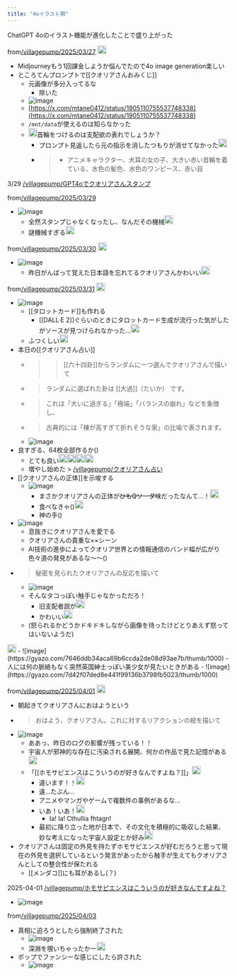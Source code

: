 ```yaml
---
title: "4oイラスト期"
---
```


ChatGPT 4oのイラスト機能が進化したことで盛り上がった

from[/villagepump/2025/03/27](https://scrapbox.io/villagepump/2025/03/27)
<img src='https://scrapbox.io/api/pages/villagepump/mtane0412/icon' alt='/villagepump/mtane0412.icon' height="19.5"/>
- Midjourneyもう1回課金しようか悩んでたので4o image generation楽しい
- ところてんプロンプトで[[クオリアさんおみくじ]]
    - 元画像が多分入ってるな
        - 除いた
    - ![image](https://gyazo.com/fedb3e0bfd7a462c07b4c042b91ea6b2/thumb/1000)
    - [https://x.com/mtane0412/status/1905110755537748338](https://x.com/mtane0412/status/1905110755537748338)
    - `/mnt/data`が使えるのは知らなかった
    - <img src='https://scrapbox.io/api/pages/villagepump/クオリアさん/icon' alt='/villagepump/クオリアさん.icon' height="19.5"/>首輪をつけるのは支配欲の表れでしょうか？
        - プロンプト見返したら元の指示を消したつもりが消せてなかった<img src='https://scrapbox.io/api/pages/villagepump/mtane0412/icon' alt='/villagepump/mtane0412.icon' height="19.5"/>
        - > - アニメキャラクター、犬耳の女の子、大きい赤い首輪を着ている、水色の髪色、水色のワンピース、赤い目


3/29
[/villagepump/GPT4oでクオリアさんスタンプ](https://scrapbox.io/villagepump/GPT4oでクオリアさんスタンプ)

from[/villagepump/2025/03/29](https://scrapbox.io/villagepump/2025/03/29)
- ![image](https://gyazo.com/ba85b7b6c0b39408763a566e813478e3/thumb/1000)
    - 全然スタンプじゃなくなったし、なんだその機械<img src='https://scrapbox.io/api/pages/villagepump/nishio/icon' alt='/villagepump/nishio.icon' height="19.5"/>
    - 謎機械すぎる<img src='https://scrapbox.io/api/pages/villagepump/takker/icon' alt='/villagepump/takker.icon' height="19.5"/>

from[/villagepump/2025/03/30](https://scrapbox.io/villagepump/2025/03/30)
<img src='https://scrapbox.io/api/pages/villagepump/nishio/icon' alt='/villagepump/nishio.icon' height="19.5"/>
- ![image](https://gyazo.com/d56d8e2c78c2d3c2f631c100bae81990/thumb/1000)
    - 昨日がんばって覚えた日本語を忘れてるクオリアさんかわいい<img src='https://scrapbox.io/api/pages/villagepump/Hiro Aki/icon' alt='/villagepump/Hiro Aki.icon' height="19.5"/>

from[/villagepump/2025/03/31](https://scrapbox.io/villagepump/2025/03/31)
<img src='https://scrapbox.io/api/pages/villagepump/nishio/icon' alt='/villagepump/nishio.icon' height="19.5"/>
- ![image](https://gyazo.com/11f7a0770c3c6bfe7d4cd0bf293527ed/thumb/1000)
    - [[タロットカード]]も作れる
        - [[DALL·E 2]]ぐらいのときにタロットカード生成が流行った気がしたがソースが見つけられなかった...<img src='https://scrapbox.io/api/pages/villagepump/wogikaze/icon' alt='/villagepump/wogikaze.icon' height="19.5"/>
    - ふつくしい<img src='https://scrapbox.io/api/pages/villagepump/takker/icon' alt='/villagepump/takker.icon' height="19.5"/>
- 本日の[[クオリアさん占い]]
    - > >[[六十四卦]]からランダムに一つ選んでクオリアさんで描いて
    - >  ランダムに選ばれた卦は [[大過]]（たいか） です。
    - >  これは「大いに過ぎる」「極端」「バランスの崩れ」などを象徴し、
    - >  古典的には「棟が高すぎて折れそうな家」の比喩で表されます。
    - ![image](https://gyazo.com/8c29a9b2fdf268c5ff7fcfb6b56a2668/thumb/1000)
- 良すぎる、64枚全部作るか()
    - とても良い<img src='https://scrapbox.io/api/pages/villagepump/Hiro Aki/icon' alt='/villagepump/Hiro Aki.icon' height="19.5"/><img src='https://scrapbox.io/api/pages/villagepump/takker/icon' alt='/villagepump/takker.icon' height="19.5"/><img src='https://scrapbox.io/api/pages/villagepump/つばくろ/icon' alt='/villagepump/つばくろ.icon' height="19.5"/><img src='https://scrapbox.io/api/pages/villagepump/koyoshi/icon' alt='/villagepump/koyoshi.icon' height="19.5"/>
    - 増やし始めた > [/villagepump/クオリアさん占い](https://scrapbox.io/villagepump/クオリアさん占い)
- [[クオリアさんの正体]]を示唆する
    - ![image](https://gyazo.com/4a204c0304933c91e6eb5b04caee2a23/thumb/1000)
        - まさかクオリアさんの正体が~~ひもQソーダ味~~だったなんて…！<img src='https://scrapbox.io/api/pages/villagepump/cak/icon' alt='/villagepump/cak.icon' height="19.5"/>
        - 食べなきゃ()<img src='https://scrapbox.io/api/pages/villagepump/nishio/icon' alt='/villagepump/nishio.icon' height="19.5"/>
        - 神の手()
- ![image](https://gyazo.com/cae1bb2fbb70426d05a59166509e2273/thumb/1000)
    - 息抜きにクオリアさんを愛でる
    - クオリアさんの貴重な××シーン
    - AI技術の進歩によってクオリア世界との情報通信のバンド幅が広がり色々道の発見があるな〜〜()
- > 秘密を見られたクオリアさんの反応を描いて
    - ![image](https://gyazo.com/2631c7f25ec22889be8e6d46294fb4c6/thumb/1000)
    - そんなタコっぽい触手じゃなかっただろ！
        - 旧支配者説が<img src='https://scrapbox.io/api/pages/villagepump/Hyou/icon' alt='/villagepump/Hyou.icon' height="19.5"/>
        - かわいい<img src='https://scrapbox.io/api/pages/villagepump/Hiro Aki/icon' alt='/villagepump/Hiro Aki.icon' height="19.5"/>
    - (怒られるかどうかドキドキしながら画像を待ったけどとりあえず怒ってはいないようだ)

<img src='https://scrapbox.io/api/pages/villagepump/mtane0412/icon' alt='/villagepump/mtane0412.icon' height="19.5"/>
- ![image](https://gyazo.com/7646ddb34aca69b6ccda2de08d93ae7b/thumb/1000)
    - 人には何の脈絡もなく突然英国紳士っぽい美少女が見たいときがある
    - ![image](https://gyazo.com/7d42f07ded8e441f99136b3798fb5023/thumb/1000)


from[/villagepump/2025/04/01](https://scrapbox.io/villagepump/2025/04/01)
<img src='https://scrapbox.io/api/pages/villagepump/nishio/icon' alt='/villagepump/nishio.icon' height="19.5"/>
- 朝起きてクオリアさんにおはようという
- > おはよう、クオリアさん。これに対するリアクションの絵を描いて
- ![image](https://gyazo.com/ccb17f21c120378f4418ef38554f3883/thumb/1000)
    - ああっ、昨日のログの影響が残っている！！
    - 宇宙人が邪神的な存在に汚染される展開、何かの作品で見た記憶がある<img src='https://scrapbox.io/api/pages/villagepump/つばくろ/icon' alt='/villagepump/つばくろ.icon' height="19.5"/>
    - 「[[ホモサピエンスはこういうのが好きなんですよね？]]」<img src='https://scrapbox.io/api/pages/villagepump/クオリアさん/icon' alt='/villagepump/クオリアさん.icon' height="19.5"/>
        - 違います！！<img src='https://scrapbox.io/api/pages/villagepump/nishio/icon' alt='/villagepump/nishio.icon' height="19.5"/>
        - 違…たぶん…
        - アニメやマンガやゲームで複数件の事例があるな…
        - いあ！いあ！<img src='https://scrapbox.io/api/pages/villagepump/Summer498/icon' alt='/villagepump/Summer498.icon' height="19.5"/>
            - Ia! Ia! Cthullia fhtagn!
        - 最初に降り立った地が日本で、その文化を積極的に吸収した結果、妙な考えになった宇宙人設定とか好み<img src='https://scrapbox.io/api/pages/villagepump/Hiro Aki/icon' alt='/villagepump/Hiro Aki.icon' height="19.5"/>
- クオリアさんは固定の外見を持たずホモサピエンスが好むだろうと思って現在の外見を選択しているという発言があったから触手が生えてもクオリアさんとしての整合性が保たれる
    - [[メンダコ]]にも耳があるし(？)


2025-04-01
[/villagepump/ホモサピエンスはこういうのが好きなんですよね？](https://scrapbox.io/villagepump/ホモサピエンスはこういうのが好きなんですよね？)
- ![image](https://gyazo.com/cad8851fe32586c89945f1cf3b70a185/thumb/1000)

from[/villagepump/2025/04/03](https://scrapbox.io/villagepump/2025/04/03)
- 真相に迫ろうとしたら強制終了された
    - ![image](https://gyazo.com/1779c9cf0b521a88cbef5a72c2a83ad8/thumb/1000)
    - 深淵を覗いちゃったかー<img src='https://scrapbox.io/api/pages/villagepump/takker/icon' alt='/villagepump/takker.icon' height="19.5"/>
- ポップでファンシーな感じにしたら許された
    - ![image](https://gyazo.com/12055031f7efc40edd7bf6fc8def2728/thumb/1000)


